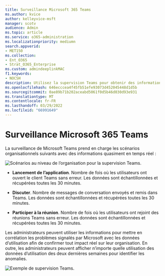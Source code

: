 ```yaml
---
title: Surveillance Microsoft 365 Teams
ms.author: kvice
author: kelleyvice-msft
manager: scotv
audience: Admin
ms.topic: article
ms.service: o365-administration
ms.localizationpriority: mediumn
search.appverid:
- MET150
ms.collection:
- Ent_O365
- Strat_O365_Enterprise
ms.custom: admindeeplinkMAC
f1.keywords:
- NOCSH
description: Utilisez la supervision Teams pour obtenir des informations sur les incidents ou les avis liés à Microsoft 365 Teams.
ms.openlocfilehash: 646ecccea4f45fb51efe93073d452045448d1d5b
ms.sourcegitcommit: 0ae89b71b202aceabd5061f0d5b46d030d93e931
ms.translationtype: MT
ms.contentlocale: fr-FR
ms.lasthandoff: 03/29/2022
ms.locfileid: "66991649"
---
```

# <a name="microsoft-365-teams-monitoring"></a>Surveillance Microsoft 365 Teams

La surveillance de Microsoft Teams prend en charge les scénarios organisationnels suivants avec des informations quasiment en temps réel :

![Scénarios au niveau de l’organisation pour la supervision Teams.](../media/microsoft-365-exchange-monitoring/TeamsMonitoring1.png)

- **Lancement de l’application**. Nombre de fois où les utilisateurs ont ouvert le client Teams sans erreur. Les données sont échantillonnées et récupérées toutes les 30 minutes.

- **Discuter**. Nombre de messages de conversation envoyés et remis dans Teams. Les données sont échantillonnées et récupérées toutes les 30 minutes.

- **Participer à la réunion**. Nombre de fois où les utilisateurs ont rejoint des réunions Teams sans erreur. Les données sont échantillonnées et récupérées toutes les 30 minutes.

Les administrateurs peuvent utiliser les informations pour mettre en corrélation les problèmes signalés par Microsoft avec les données d’utilisation afin de confirmer tout impact réel sur leur organisation. En outre, les administrateurs peuvent afficher n’importe quelle utilisation des données d’utilisation des deux dernières semaines pour identifier les anomalies.

![Exemple de supervision Teams.](../media/microsoft-365-exchange-monitoring/TeamsMonitoring2.png)
